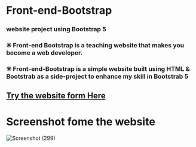 # Front-end-Bootstrap
### website project using  Bootstrap 5

### ✳ Front-end Bootstrap is a teaching website that makes you become a web developer.

### ✳ Front-end-Bootstrap is a simple website built using HTML & Bootstrab  as a side-project to enhance my skill in  Bootstrab 5


## [Try the website form Here](https://ahmed-roshdy-1.github.io/Front-end-Bootstrap/Index.html)


# Screenshot fome the website
![Screenshot (299)](https://user-images.githubusercontent.com/65695097/123436045-8538bf00-d5ce-11eb-84ba-b1d779c0f7ef.png)



